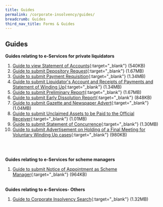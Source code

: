```yaml
---
title: Guides
permalink: /corporate-insolvency/guides/
breadcrumb: Guides
third_nav_title: Forms & Guides
---
```

Guides
---

**Guides relating to e-Services for private liquidators**<br>

1. [Guide to view Statement of Accounts](/files/guide%20to%20statement%20of%20accounts%20eservice.pdf){:target="_blank"} (540KB)<br>
2. [Guide to submit Depository Request](/files/guide%20depository%20request.pdf){:target="_blank"} (1.67MB)<br>
3. [Guide to submit Payment Requisition](/files/guide%20to%20payment%20requisition%20eservice.pdf){:target="_blank"} (1.34MB)<br>
4. [Guide to submit Liquidator's Account and Receipts of Payments and Statement of Winding Up](/files/guide%20to%20liquidator%20accounts%20of%20receipts%20and%20payments.pdf){:target="_blank"} (1.34MB)<br>
5.  [Guide to submit Preliminary Report](/files/guide%20to%20submit%20preliminary%20report.pdf){:target="_blank"} (1.67MB)<br>
6. [Guide to submit Early Dissolution Report](/files/guide%20to%20submit%20early%20dissolution%20report.pdf){:target="_blank"} (848KB)<br>
7. [Guide to submit Gazette and Newspaper Advert](/files/guide%20to%20submit%20gazette%20and%20newspaper%20advert.pdf){:target="_blank"} (1.04MB)<br>
8. [Guide to submit Unclaimed Assets to be Paid to the Official Receiver](/files/guide%20to%20submit%20unclaimed%20assets%20to%20be%20paid%20to%20the%20official%20receiver.pdf){:target="_blank"} (1.01MB)<br>
9. [Guide to submit Statement of Concurrence](/files/guide%20to%20submit%20statement%20of%20concurrence.pdf){:target="_blank"} (1.30MB)<br>
10. [Guide to submit Advertisement on Holding of a Final Meeting for Voluntary Winding Up cases](/files/guide%20to%20submit%20advert%20final%20meeting%20vw.pdf){:target="_blank"} (980KB)<br>
<br>
<br>


**Guides relating to e-Services for scheme managers**<br>

1. [Guide to submit Notice of Appointment as Scheme Manager](/files/guide%20to%20submit%20notice%20of%20appointment%20as%20scheme%20manager.pdf){:target="_blank"} (964KB)<br><br>



**Guides relating to e-Services- Others**<br>

1. [Guide to Corporate Insolvency Search](/files/guide%20to%20corporate%20insolvency%20search.pdf){:target="_blank"} (1.32MB)<br>
